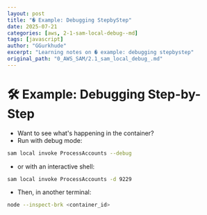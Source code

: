 ```yaml
---
layout: post
title: "� Example: Debugging StepbyStep"
date: 2025-07-21
categories: [aws, 2-1-sam-local-debug--md]
tags: [javascript]
author: "GGurkhude"
excerpt: "Learning notes on � example: debugging stepbystep"
original_path: "0_AWS_SAM/2.1_sam_local_debug_.md"
---
```


# 🛠 Example: Debugging Step-by-Step
- Want to see what's happening in the container?
- Run with debug mode:
```sh
sam local invoke ProcessAccounts --debug
```
- or with an interactive shell:
```sh
sam local invoke ProcessAccounts -d 9229
```
- Then, in another terminal:
```sh
node --inspect-brk <container_id>
```